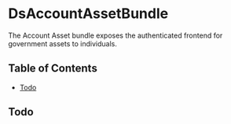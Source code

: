# DsAccountAssetBundle

The Account Asset bundle exposes the authenticated frontend for government assets to individuals.

## Table of Contents

- [Todo](#todo)

## Todo

